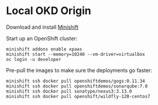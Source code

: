 # Local OKD Origin

Download and install [Minishift](https://docs.okd.io/latest/minishift/getting-started/installing.html)

Start up an OpenShift cluster:

```
minishift addons enable xpaas
minishift start --memory=10240 --vm-driver=virtualbox
oc login -u developer
```

Pre-pull the images to make sure the deployments go faster:

```
minishift ssh docker pull openshiftdemos/gogs:0.11.34
minishift ssh docker pull openshiftdemos/sonarqube:7.0
minishift ssh docker pull sonatype/nexus3:3.13.0
minishift ssh docker pull openshift/wildfly-120-centos7
```
